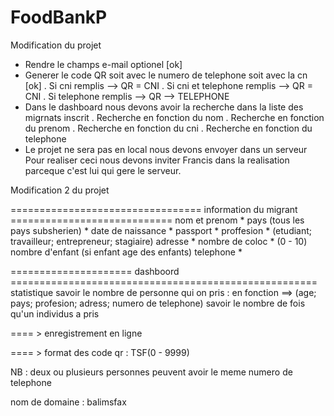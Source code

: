 # FoodBankP

Modification du projet
- Rendre le champs e-mail optionel [ok]
- Generer le code QR soit avec le numero de telephone soit avec la cn [ok]
    . Si cni remplis --> QR = CNI
    . Si cni et telephone remplis --> QR = CNI
    . Si telephone remplis --> QR --> TELEPHONE
- Dans le dashboard nous devons avoir la recherche dans la liste des migrnats inscrit
    . Recherche en fonction du nom
    . Recherche en fonction du prenom
    . Recherche en fonction du cni
    . Recherche en fonction du telephone
- Le projet ne sera pas en local nous devons envoyer dans un serveur
        Pour realiser ceci nous devons inviter Francis dans la realisation parceque c'est lui
    qui gere le serveur.
 
 Modification 2 du projet

================================= information du migrant ============================
nom et prenom *
pays (tous les pays subsherien) *
date de naissance *
passport *
proffesion * (etudiant; travailleur; entrepreneur; stagiaire)
adresse *
nombre de coloc * (0 - 10)
nombre d'enfant (si enfant age des enfants)
telephone *

===================== dashboord =====================================================
statistique 
savoir le nombre de personne qui on pris : en fonction ==> (age; pays; profesion; adress; numero de telephone)
savoir le nombre de fois qu'un individus a pris 

==== > enregistrement en ligne

==== > format des code qr : TSF(0 - 9999)

 NB : deux ou plusieurs personnes peuvent avoir le meme numero de telephone 

nom de domaine : balimsfax
